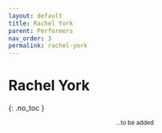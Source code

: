 ```yaml
---
layout: default
title: Rachel York
parent: Performers
nav_order: 3
permalink: rachel-york
---
```


# Rachel York
{: .no_toc }

<p align="center"><small>...to be added</small></p>

